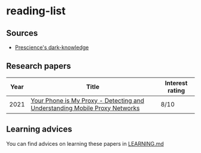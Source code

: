 # reading-list

## Sources

- [Prescience's dark-knowledge](https://github.com/prescience-data/dark-knowledge)

## Research papers

| Year | Title                                                                                                                                                                                                                                                                 | Interest rating |
| ---- | --------------------------------------------------------------------------------------------------------------------------------------------------------------------------------------------------------------------------------------------------------------------- | --------------- |
| 2021 | [Your Phone is My Proxy - Detecting and Understanding Mobile   Proxy   Networks](https://github.com/prescience-data/dark-knowledge/blob/main/library/2021%20-%20Your%20Phone%20is%20My%20Proxy%20-%20Detecting%20and%20Understanding%20Mobile%20Proxy%20Networks.pdf) | 8/10            |

## Learning advices

You can find advices on learning these papers in [LEARNING.md](./LEARNING.md)

